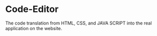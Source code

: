 # Code-Editor
The code translation from HTML, CSS, and JAVA SCRIPT into the real application on the website. 
